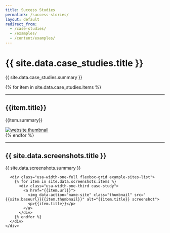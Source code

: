 ```yaml
---
title: Success Studies
permalink: /success-stories/
layout: default
redirect_from: 
  - /case-studies/
  - /examples/
  - /content/examples/
---
```


<div id="home">
  <div class="usa-grid">
    <div class="usa-width-one-whole">
      <h1>{{ site.data.case_studies.title }}</h1>
      <p>{{ site.data.case_studies.summary }}</p>
    </div>
  </div>

  {% for item in site.data.case_studies.items %}
    <div class="usa-grid">
      <hr class="hr-light">
      <div class="usa-width-one-half">
        <h2>{{item.title}}</h2>
        <p>{{item.summary}}</p>
      </div>
      <div class="usa-width-one-half info-image">
        <a href="{{item.url}}"><img alt="website thumbnail" src="{{site.baseurl}}{{item.thumbnail}}"></a>
      </div>
    </div>
  {% endfor %}

  <div class="usa-grid">
    <hr class="hr-light">
  </div>    

  <section class="example-sites">
    <div class="usa-grid">
      <div class="usa-width-one-full">
        <h1>{{ site.data.screenshots.title }}</h1>
        <p>{{ site.data.screenshots.summary }}</p>
      </div>
      
      <div class="usa-width-one-full flexbox-grid example-sites-list">
        {% for item in site.data.screenshots.items %}
          <div class="usa-width-one-third case-study">
            <a href="{{item.url}}">
              <img data-action="name-site" class="thumbnail" src="{{site.baseurl}}{{item.thumbnail}}" alt="{{item.title}} screenshot">
              <p>{{item.title}}</p>
            </a>
          </div>
        {% endfor %}
      </div>
    </div>
  </section>
</div>
